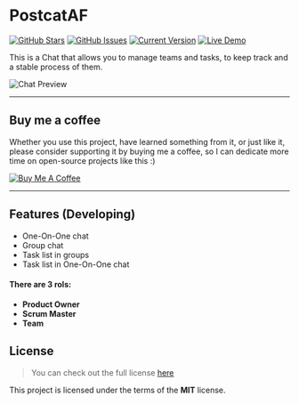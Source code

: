 PostcatAF
============
[![GitHub Stars](https://img.shields.io/github/stars/PostcatAF/PostcatAF-frontend.svg)](https://github.com/PostcatAF/PostcatAF-frontend/stargazers) [![GitHub Issues](https://img.shields.io/github/issues/PostcatAF/PostcatAF-frontend.svg)](https://github.com/PostcatAF/PostcatAF-frontend/issues) [![Current Version](https://img.shields.io/badge/version-0.1-green.svg)](https://github.com/PostcatAF/PostcatAF-frontend) [![Live Demo](https://img.shields.io/badge/demo-online-green.svg)](#)

This is a Chat that allows you to manage teams and tasks, to keep track and a stable process of them.

![Chat Preview](https://imgur.com/rANZPrO.jpg)

---
## Buy me a coffee

Whether you use this project, have learned something from it, or just like it, please consider supporting it by buying me a coffee, so I can dedicate more time on open-source projects like this :)

<a href="https://www.buymeacoffee.com/" target="_blank"><img src="https://www.buymeacoffee.com/assets/img/custom_images/orange_img.png" alt="Buy Me A Coffee" style="height: auto !important;width: auto !important;" ></a>

---

## Features (Developing)
- One-On-One chat
- Group chat 
- Task list in groups
- Task list in One-On-One chat


#### There are 3 rols:
- **Product Owner**
- **Scrum Master**
- **Team**

## License
>You can check out the full license [here](https://github.com/PostcatAF/PostcatAF-frontend/blob/master/LICENSE)

This project is licensed under the terms of the **MIT** license.
